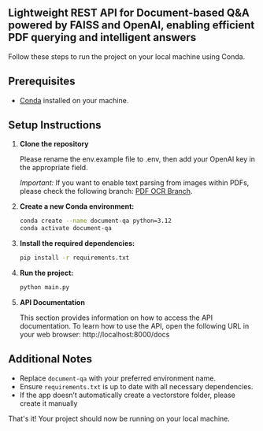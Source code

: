 ## Lightweight REST API for Document-based Q&A powered by FAISS and OpenAI, enabling efficient PDF querying and intelligent answers

Follow these steps to run the project on your local machine using Conda.

## Prerequisites

- [Conda](https://docs.conda.io/projects/conda/en/latest/user-guide/install/index.html) installed on your machine.

## Setup Instructions

1. **Clone the repository**

   Please rename the env.example file to .env, then add your OpenAI key in the appropriate field.

   *Important:* If you want to enable text parsing from images within PDFs, please check the following branch: [PDF OCR Branch](https://github.com/williamtran29/document-qa/tree/pdf-ocr).
   
3. **Create a new Conda environment:**
    ```sh
    conda create --name document-qa python=3.12
    conda activate document-qa
    ```

4. **Install the required dependencies:**
    ```sh
    pip install -r requirements.txt
    ```

5. **Run the project:**
    ```sh
    python main.py
    ```

6. **API Documentation**

    This section provides information on how to access the API documentation.
    To learn how to use the API, open the following URL in your web browser:
    http://localhost:8000/docs


## Additional Notes

- Replace `document-qa` with your preferred environment name.
- Ensure `requirements.txt` is up to date with all necessary dependencies.
- If the app doesn’t automatically create a vectorstore folder, please create it manually
  
That's it! Your project should now be running on your local machine.
